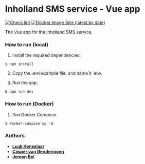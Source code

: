 # Inholland SMS service - Vue app
[![Check lint](https://github.com/Luuk2016/inholland-sms-service-vue-app/actions/workflows/eslint.yml/badge.svg)](https://github.com/Luuk2016/inholland-sms-service-vue-app/actions/workflows/eslint.yml)
[![Docker Image Size (latest by date)](https://img.shields.io/docker/image-size/lkenselaar/inholland-sms-service-vue-app)](https://hub.docker.com/repository/docker/lkenselaar/inholland-sms-service-vue-app)

The Vue app for the Inholland SMS service.

### How to run (local)
1. Install the required dependencies:
```
$ npm install
```
2. Copy the .env.example file, and name it .env.

3. Run the app:
```
$ npm run dev
```

### How to run (Docker)
1. Run Docker Compose
```
$ docker-compose up -d
```

### Authors
* **[Luuk Kenselaar](https://github.com/Luuk2016)**
* **[Casper van Genderingen](https://github.com/vangenderingen)**
* **[Jeroen Bol](https://github.com/jerohero)**
